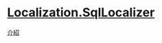 # [Localization.SqlLocalizer](https://www.nuget.org/packages/Localization.SqlLocalizer/)

[介紹](https://damienbod.com/2016/01/29/asp-net-core-1-0-using-sql-localization/)